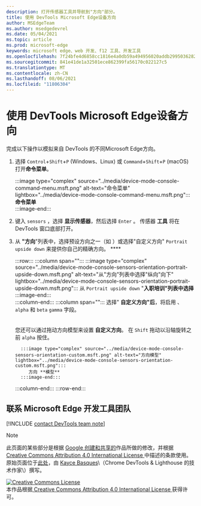 ```yaml
---
description: 打开传感器工具并导航到"方向"部分。
title: 使用 DevTools Microsoft Edge设备方向
author: MSEdgeTeam
ms.author: msedgedevrel
ms.date: 05/04/2021
ms.topic: article
ms.prod: microsoft-edge
keywords: microsoft edge、web 开发、f12 工具、开发工具
ms.openlocfilehash: 7f24bfe4d6858cc1816e4a0db59a494956020addb2995036282baabdfe1bcef1
ms.sourcegitcommit: 841e41de1a32501ece862399fa56170c022127c5
ms.translationtype: MT
ms.contentlocale: zh-CN
ms.lasthandoff: 08/06/2021
ms.locfileid: "11806304"
---
```

<!-- Copyright Kayce Basques 

   Licensed under the Apache License, Version 2.0 (the "License");
   you may not use this file except in compliance with the License.
   You may obtain a copy of the License at

       https://www.apache.org/licenses/LICENSE-2.0

   Unless required by applicable law or agreed to in writing, software
   distributed under the License is distributed on an "AS IS" BASIS,
   WITHOUT WARRANTIES OR CONDITIONS OF ANY KIND, either express or implied.
   See the License for the specific language governing permissions and
   limitations under the License.  -->
# <a name="simulate-device-orientation-with-microsoft-edge-devtools"></a>使用 DevTools Microsoft Edge设备方向  

完成以下操作以模拟来自 DevTools 的不同Microsoft Edge方向。  

<!--todo: update device orientation section when available -->  

1.  选择 `Control`+`Shift`+`P` \(Windows、Linux\) 或 `Command`+`Shift`+`P` \(macOS\) 打开**命令菜单**。  
    
    :::image type="complex" source="../media/device-mode-console-command-menu.msft.png" alt-text="命令菜单" lightbox="../media/device-mode-console-command-menu.msft.png":::
       **命令菜单**  
    :::image-end:::  
    
1.  键入 `sensors` ，选择 **显示传感器**，然后选择 `Enter` 。  传感器 **工具** 将在 DevTools 窗口底部打开。  
1.  从 **"方向**"列表中，选择预设方向之一（如 ）或选择"自定义方向" `Portrait upside down` 来提供你自己的精确方向。 ****  
    
    :::row:::
       :::column span="":::
          :::image type="complex" source="../media/device-mode-console-sensors-orientation-portrait-upside-down.msft.png" alt-text="从"方向"列表中选择"纵向"向下" lightbox="../media/device-mode-console-sensors-orientation-portrait-upside-down.msft.png":::
             从 `Portrait upside down` "**入职培训"列表中选择**  
          :::image-end:::  
       :::column-end:::
       :::column span="":::
          选择" **自定义方向"后**，将启用 、 `alpha` 和 `beta` `gamma` 字段。  
          <!--To understand how each axis works, navigate to [Alpha][alpha], [Beta][beta], and [Gamma][gamma].  -->  
          <!--todo: update links to alpha, beta, and gamma section when available -->  
          您还可以通过拖动方向模型来设置 **自定义方向**。  在 `Shift` 拖动以沿轴旋转之前 `alpha` 按住。  
          
          :::image type="complex" source="../media/device-mode-console-sensors-orientation-custom.msft.png" alt-text="方向模型" lightbox="../media/device-mode-console-sensors-orientation-custom.msft.png":::
             方向 **模型**  
          :::image-end:::  
       :::column-end:::
    :::row-end:::
    
## <a name="getting-in-touch-with-the-microsoft-edge-devtools-team"></a>联系 Microsoft Edge 开发工具团队  

[!INCLUDE [contact DevTools team note](../includes/contact-devtools-team-note.md)]  

<!-- links -->  

<!--[WebFundamentasNativeHardwareDeviceOrientationIndex]: /web/fundamentals/native-hardware/device-orientation/index "Device Orientation & Motion"  -->  
<!--[WebFundamentasNativeHardwareDeviceOrientationIndexAlpha]: /web/fundamentals/native-hardware/device-orientation/index#alpha "Alpha - Device Orientation & Motion"  -->  
<!--[WebFundamentasNativeHardwareDeviceOrientationIndexBeta]: /web/fundamentals/native-hardware/device-orientation/index#beta "Beta - Device Orientation & Motion"  -->  
<!--[WebFundamentasNativeHardwareDeviceOrientationIndexGamma]: /web/fundamentals/native-hardware/device-orientation/index#gamma "Gamma - Device Orientation & Motion"  -->  

> [!NOTE]
> 此页面的某些部分是根据 [Google 创建和共享的][GoogleSitePolicies]作品所做的修改，并根据[ Creative Commons Attribution 4.0 International License ][CCA4IL]中描述的条款使用。  
> 原始页面位于[此处](https://developers.google.com/web/tools/chrome-devtools/device-mode/orientation)，由 [Kayce Basques][KayceBasques]\（Chrome DevTools \& Lighthouse 的技术作家\）撰写。  

[![Creative Commons License][CCby4Image]][CCA4IL]  
本作品根据[ Creative Commons Attribution 4.0 International License ][CCA4IL]获得许可。  

[CCA4IL]: https://creativecommons.org/licenses/by/4.0  
[CCby4Image]: https://i.creativecommons.org/l/by/4.0/88x31.png  
[GoogleSitePolicies]: https://developers.google.com/terms/site-policies  
[KayceBasques]: https://developers.google.com/web/resources/contributors#kayce-basques  
